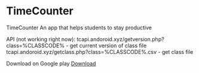 # TimeCounter
TimeCounter
An app that helps students to stay productive

API (not working right now):
tcapi.andoroid.xyz/getversion.php?class=%CLASSCODE% - get current version of class file
tcapi.andoroid.xyz/getclass.php?class=%CLASSCODE%.csv - get class file

Download on Google play
<a href="https://play.google.com/store/apps/details?id=xyz.andoroid.timecounter">Download</a>

